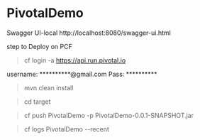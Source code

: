 # PivotalDemo

Swagger UI-local
http://localhost:8080/swagger-ui.html


step to Deploy on PCF

>cf login -a https://api.run.pivotal.io

username: **********@gmail.com
Pass:     **********

>mvn clean install

>cd target

>cf push PivotalDemo -p PivotalDemo-0.0.1-SNAPSHOT.jar

>cf logs PivotalDemo --recent